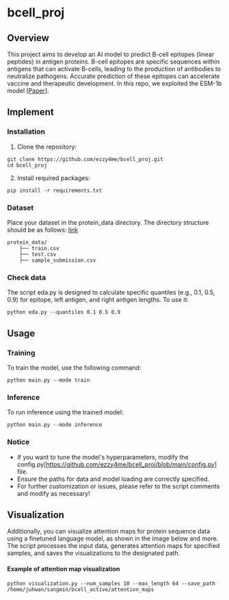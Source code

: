 # bcell_proj

## Overview
This project aims to develop an AI model to predict B-cell epitopes (linear peptides) in antigen proteins. B-cell epitopes are specific sequences within antigens that can activate B-cells, leading to the production of antibodies to neutralize pathogens. Accurate prediction of these epitopes can accelerate vaccine and therapeutic development. In this repo, we exploited the ESM-1b model [[Paper](https://www.pnas.org/doi/10.1073/pnas.2016239118#:~:text=https%3A//doi.org/10.1073/pnas.2016239118)]. 

## Implement
### Installation
1. Clone the repository:
```
git clone https://github.com/ezzy4me/bcell_proj.git
cd bcell_proj
```
2. Install required packages:
```
pip install -r requirements.txt
```
### Dataset
Place your dataset in the protein_data directory. The directory structure should be as follows: [link](https://dacon.io/competitions/official/235932/data)
```
protein_data/
    ├── train.csv
    ├── test.csv
    ├── sample_submission.csv
```
### Check data
The script eda.py is designed to calculate specific quantiles (e.g., 0.1, 0.5, 0.9) for epitope, left antigen, and right antigen lengths. To use it:
```
python eda.py --quantiles 0.1 0.5 0.9
```

## Usage
### Training
To train the model, use the following command:
```
python main.py --mode train
```
### Inference
To run inference using the trained model:
```
python main.py --mode inference
```
### Notice
- If you want to tune the model's hyperparameters, modify the config.py[https://github.com/ezzy4me/bcell_proj/blob/main/config.py] file.
- Ensure the paths for data and model loading are correctly specified.
- For further customization or issues, please refer to the script comments and modify as necessary!

## Visualization
Additionally, you can visualize attention maps for protein sequence data using a finetuned language model, as shown in the image below and more. The script processes the input data, generates attention maps for specified samples, and saves the visualizations to the designated path.
#### Example of attention map visualization
```
python visualization.py --num_samples 10 --max_length 64 --save_path /home/juhwan/sangmin/bcell_active/attention_maps
```
